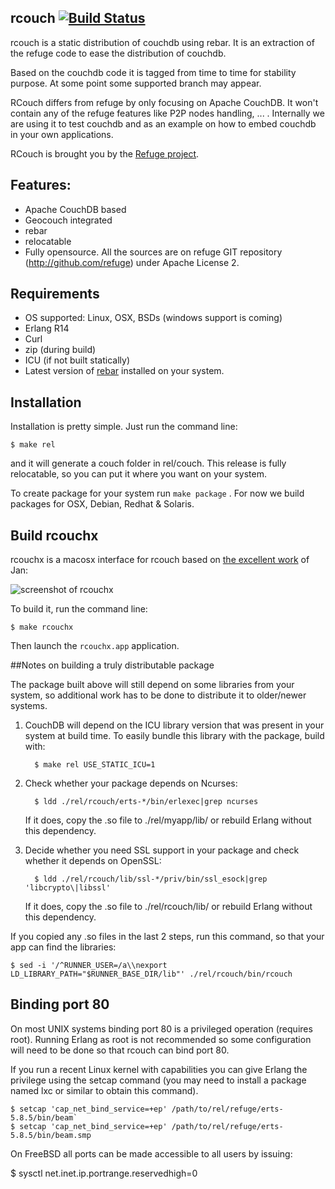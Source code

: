 rcouch [![Build Status](https://secure.travis-ci.org/refuge/rcouch.png)](http://travis-ci.org/refuge/rcouch)
------------------------------------------------------------------------------------------------------------

rcouch is a static distribution of couchdb using rebar. It is an
extraction of the refuge code to ease the distribution of couchdb.

Based on the couchdb code it is tagged from time to time for stability
purpose. At some point some supported branch may appear.

RCouch differs from refuge by only focusing on Apache CouchDB. It won't
contain any of the refuge features like P2P nodes handling, ... .
Internally we are using it to test couchdb and as an example on how to
embed couchdb in your own applications.

RCouch is brought you by the [Refuge project](http://refuge.io).

## Features:

- Apache CouchDB based
- Geocouch integrated
- rebar
- relocatable
- Fully opensource. All the sources are on refuge GIT repository
  (http://github.com/refuge) under Apache License 2.

## Requirements

- OS supported: Linux, OSX, BSDs (windows support is coming)
- Erlang R14
- Curl
- zip (during build)
- ICU (if not built statically)
- Latest version of [rebar](http://github.com/basho/rebar) installed on
  your system.

## Installation

Installation is pretty simple. Just run the command line:

    $ make rel

and it will generate a couch folder in rel/couch. This release is
fully relocatable, so you can put it where you want on your system.


To create package for your system run `make package` . For now we build
packages for OSX, Debian, Redhat & Solaris.

## Build rcouchx

rcouchx is a macosx interface for rcouch based on [the excellent
work](https://github.com/janl/couchdbx-app) of Jan:

![screenshot of rcouchx](http://benoitc.im/vrac/rcouchx/Screen%20Shot%202012-04-20%20at%2011.55.48%20PM_thumb.png)


To build it, run the command line:

    $ make rcouchx

Then launch the `rcouchx.app` application.


##Notes on building a truly distributable package

The package built above will still depend on some libraries from your
system, so additional work has to be done to distribute it to
older/newer systems.

1. CouchDB will depend on the ICU library version that was present in
   your system at build time. To easily bundle this library with the
   package, build with:

         $ make rel USE_STATIC_ICU=1

1. Check whether your package depends on Ncurses:

         $ ldd ./rel/rcouch/erts-*/bin/erlexec|grep ncurses

    If it does, copy the .so file to ./rel/myapp/lib/ or rebuild Erlang
    without this dependency.

1. Decide whether you need SSL support in your package and check whether it
   depends on OpenSSL:

         $ ldd ./rel/rcouch/lib/ssl-*/priv/bin/ssl_esock|grep 'libcrypto\|libssl'

    If it does, copy the .so file to ./rel/rcouch/lib/ or rebuild Erlang
    without this dependency.

If you copied any .so files in the last 2 steps, run this command, so
that your app can find the libraries:

    $ sed -i '/^RUNNER_USER=/a\\nexport LD_LIBRARY_PATH="$RUNNER_BASE_DIR/lib"' ./rel/rcouch/bin/rcouch


## Binding port 80

On most UNIX systems binding port 80 is a privileged operation (requires
root). Running Erlang as root is not recommended so some configuration
will need to be done so that rcouch can bind port 80.

If you run a recent Linux kernel with capabilities you can give Erlang
the privilege using the setcap command (you may need to install a
package named lxc or similar to obtain this command).

    $ setcap 'cap_net_bind_service=+ep' /path/to/rel/refuge/erts-5.8.5/bin/beam`
    $ setcap 'cap_net_bind_service=+ep' /path/to/rel/refuge/erts-5.8.5/bin/beam.smp

On FreeBSD all ports can be made accessible to all users by issuing:

$ sysctl net.inet.ip.portrange.reservedhigh=0
